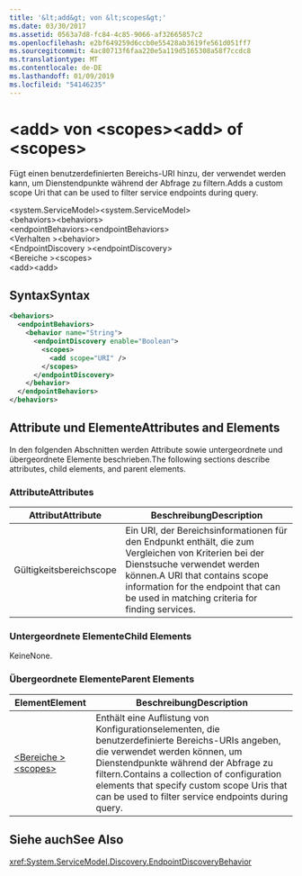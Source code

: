 ```yaml
---
title: '&lt;add&gt; von &lt;scopes&gt;'
ms.date: 03/30/2017
ms.assetid: 0563a7d8-fc84-4c85-9066-af32665857c2
ms.openlocfilehash: e2bf649259d6ccb0e55428ab3619fe561d051ff7
ms.sourcegitcommit: 4ac80713f6faa220e5a119d5165308a58f7ccdc8
ms.translationtype: MT
ms.contentlocale: de-DE
ms.lasthandoff: 01/09/2019
ms.locfileid: "54146235"
---
```

# <a name="ltaddgt-of-ltscopesgt"></a><span data-ttu-id="8ebb6-102">&lt;add&gt; von &lt;scopes&gt;</span><span class="sxs-lookup"><span data-stu-id="8ebb6-102">&lt;add&gt; of &lt;scopes&gt;</span></span>
<span data-ttu-id="8ebb6-103">Fügt einen benutzerdefinierten Bereichs-URI hinzu, der verwendet werden kann, um Dienstendpunkte während der Abfrage zu filtern.</span><span class="sxs-lookup"><span data-stu-id="8ebb6-103">Adds a custom scope Uri that can be used to filter service endpoints during query.</span></span>  
  
<span data-ttu-id="8ebb6-104">\<system.ServiceModel></span><span class="sxs-lookup"><span data-stu-id="8ebb6-104">\<system.ServiceModel></span></span>  
<span data-ttu-id="8ebb6-105">\<behaviors></span><span class="sxs-lookup"><span data-stu-id="8ebb6-105">\<behaviors></span></span>  
<span data-ttu-id="8ebb6-106">\<endpointBehaviors></span><span class="sxs-lookup"><span data-stu-id="8ebb6-106">\<endpointBehaviors></span></span>  
<span data-ttu-id="8ebb6-107">\<Verhalten ></span><span class="sxs-lookup"><span data-stu-id="8ebb6-107">\<behavior></span></span>  
<span data-ttu-id="8ebb6-108">\<EndpointDiscovery ></span><span class="sxs-lookup"><span data-stu-id="8ebb6-108">\<endpointDiscovery></span></span>  
<span data-ttu-id="8ebb6-109">\<Bereiche ></span><span class="sxs-lookup"><span data-stu-id="8ebb6-109">\<scopes></span></span>  
<span data-ttu-id="8ebb6-110">\<add></span><span class="sxs-lookup"><span data-stu-id="8ebb6-110">\<add></span></span>  
  
## <a name="syntax"></a><span data-ttu-id="8ebb6-111">Syntax</span><span class="sxs-lookup"><span data-stu-id="8ebb6-111">Syntax</span></span>  
  
```xml  
<behaviors>
  <endpointBehaviors>
    <behavior name="String">
      <endpointDiscovery enable="Boolean">
        <scopes>
          <add scope="URI" />
        </scopes>
      </endpointDiscovery>
    </behavior>
  </endpointBehaviors>
</behaviors>
```  
  
## <a name="attributes-and-elements"></a><span data-ttu-id="8ebb6-112">Attribute und Elemente</span><span class="sxs-lookup"><span data-stu-id="8ebb6-112">Attributes and Elements</span></span>  
 <span data-ttu-id="8ebb6-113">In den folgenden Abschnitten werden Attribute sowie untergeordnete und übergeordnete Elemente beschrieben.</span><span class="sxs-lookup"><span data-stu-id="8ebb6-113">The following sections describe attributes, child elements, and parent elements.</span></span>  
  
### <a name="attributes"></a><span data-ttu-id="8ebb6-114">Attribute</span><span class="sxs-lookup"><span data-stu-id="8ebb6-114">Attributes</span></span>  
  
|<span data-ttu-id="8ebb6-115">Attribut</span><span class="sxs-lookup"><span data-stu-id="8ebb6-115">Attribute</span></span>|<span data-ttu-id="8ebb6-116">Beschreibung</span><span class="sxs-lookup"><span data-stu-id="8ebb6-116">Description</span></span>|  
|---------------|-----------------|  
|<span data-ttu-id="8ebb6-117">Gültigkeitsbereich</span><span class="sxs-lookup"><span data-stu-id="8ebb6-117">scope</span></span>|<span data-ttu-id="8ebb6-118">Ein URI, der Bereichsinformationen für den Endpunkt enthält, die zum Vergleichen von Kriterien bei der Dienstsuche verwendet werden können.</span><span class="sxs-lookup"><span data-stu-id="8ebb6-118">A URI that contains scope information for the endpoint that can be used in matching criteria for finding services.</span></span>|  
  
### <a name="child-elements"></a><span data-ttu-id="8ebb6-119">Untergeordnete Elemente</span><span class="sxs-lookup"><span data-stu-id="8ebb6-119">Child Elements</span></span>  
 <span data-ttu-id="8ebb6-120">Keine</span><span class="sxs-lookup"><span data-stu-id="8ebb6-120">None.</span></span>  
  
### <a name="parent-elements"></a><span data-ttu-id="8ebb6-121">Übergeordnete Elemente</span><span class="sxs-lookup"><span data-stu-id="8ebb6-121">Parent Elements</span></span>  
  
|<span data-ttu-id="8ebb6-122">Element</span><span class="sxs-lookup"><span data-stu-id="8ebb6-122">Element</span></span>|<span data-ttu-id="8ebb6-123">Beschreibung</span><span class="sxs-lookup"><span data-stu-id="8ebb6-123">Description</span></span>|  
|-------------|-----------------|  
|[<span data-ttu-id="8ebb6-124">\<Bereiche ></span><span class="sxs-lookup"><span data-stu-id="8ebb6-124">\<scopes></span></span>](../../../../../docs/framework/configure-apps/file-schema/wcf/scopes.md)|<span data-ttu-id="8ebb6-125">Enthält eine Auflistung von Konfigurationselementen, die benutzerdefinierte Bereichs-URIs angeben, die verwendet werden können, um Dienstendpunkte während der Abfrage zu filtern.</span><span class="sxs-lookup"><span data-stu-id="8ebb6-125">Contains a collection of configuration elements that specify custom scope Uris that can be used to filter service endpoints during query.</span></span>|  
  
## <a name="see-also"></a><span data-ttu-id="8ebb6-126">Siehe auch</span><span class="sxs-lookup"><span data-stu-id="8ebb6-126">See Also</span></span>  
 <xref:System.ServiceModel.Discovery.EndpointDiscoveryBehavior>

